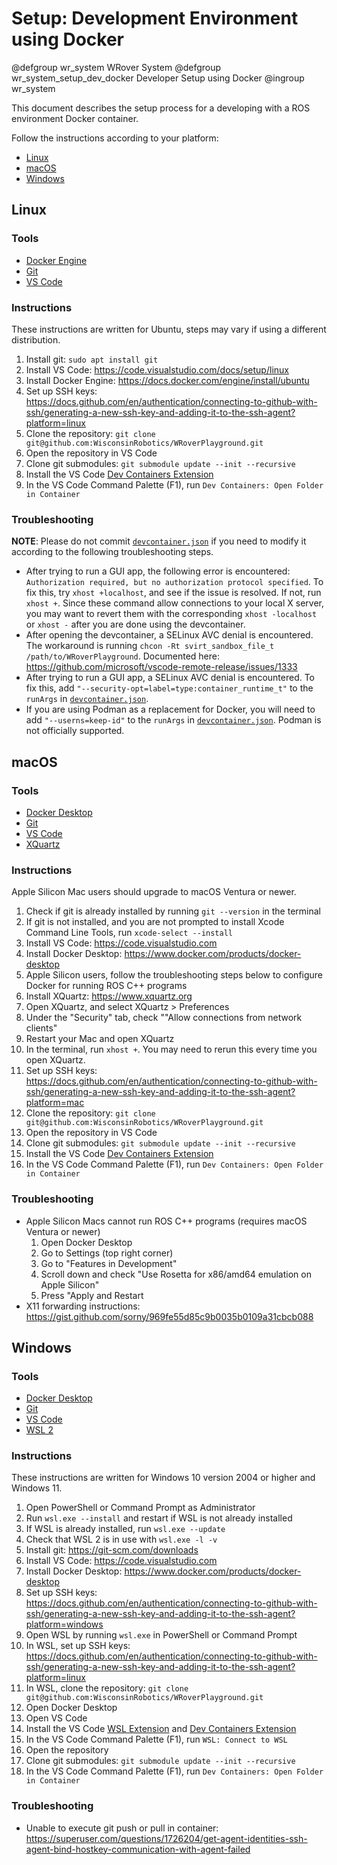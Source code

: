 # Setup: Development Environment using Docker

@defgroup wr_system WRover System
@defgroup wr_system_setup_dev_docker Developer Setup using Docker
@ingroup wr_system

This document describes the setup process for a developing with a ROS environment Docker container.

Follow the instructions according to your platform:

* [Linux](#linux)
* [macOS](#macos)
* [Windows](#windows)

## Linux

### Tools

* [Docker Engine](https://docs.docker.com/engine)
* [Git](https://git-scm.com)
* [VS Code](https://code.visualstudio.com)

### Instructions

These instructions are written for Ubuntu, steps may vary if using a different distribution.

1. Install git: `sudo apt install git`
2. Install VS Code: https://code.visualstudio.com/docs/setup/linux
3. Install Docker Engine: https://docs.docker.com/engine/install/ubuntu
4. Set up SSH keys: https://docs.github.com/en/authentication/connecting-to-github-with-ssh/generating-a-new-ssh-key-and-adding-it-to-the-ssh-agent?platform=linux
5. Clone the repository: `git clone git@github.com:WisconsinRobotics/WRoverPlayground.git`
6. Open the repository in VS Code
7. Clone git submodules: `git submodule update --init --recursive`
8. Install the VS Code [Dev Containers Extension](https://marketplace.visualstudio.com/items?itemName=ms-vscode-remote.remote-containers)
9. In the VS Code Command Palette (F1), run `Dev Containers: Open Folder in Container`

### Troubleshooting

**NOTE**: Please do not commit [`devcontainer.json`](./.devcontainer/devcontainer.json) if you need to modify it according to the following troubleshooting steps.

* After trying to run a GUI app, the following error is encountered: `Authorization required, but no authorization protocol specified`.
To fix this, try `xhost +localhost`, and see if the issue is resolved.
If not, run `xhost +`.
Since these command allow connections to your local X server, you may want to revert them with the corresponding `xhost -localhost` or `xhost -` after you are done using the devcontainer.
* After opening the devcontainer, a SELinux AVC denial is encountered.
The workaround is running `chcon -Rt svirt_sandbox_file_t /path/to/WRoverPlayground`.
Documented here: https://github.com/microsoft/vscode-remote-release/issues/1333
* After trying to run a GUI app, a SELinux AVC denial is encountered.
To fix this, add `"--security-opt=label=type:container_runtime_t"` to the `runArgs` in [`devcontainer.json`](./.devcontainer/devcontainer.json).
* If you are using Podman as a replacement for Docker, you will need to add `"--userns=keep-id"`  to the `runArgs` in [`devcontainer.json`](./.devcontainer/devcontainer.json).
Podman is not officially supported.

## macOS

### Tools

* [Docker Desktop](https://www.docker.com/products/docker-desktop)
* [Git](https://git-scm.com)
* [VS Code](https://code.visualstudio.com)
* [XQuartz](https://www.xquartz.org)

### Instructions

Apple Silicon Mac users should upgrade to macOS Ventura or newer.

1. Check if git is already installed by running `git --version` in the terminal
2. If git is not installed, and you are not prompted to install Xcode Command Line Tools, run `xcode-select --install`
3. Install VS Code: https://code.visualstudio.com
4. Install Docker Desktop: https://www.docker.com/products/docker-desktop
5. Apple Silicon users, follow the troubleshooting steps below to configure Docker for running ROS C++ programs
6. Install XQuartz: https://www.xquartz.org
7. Open XQuartz, and select XQuartz > Preferences
8. Under the "Security" tab, check ""Allow connections from network clients"
9. Restart your Mac and open XQuartz
10. In the terminal, run `xhost +`. You may need to rerun this every time you open XQuartz.
11. Set up SSH keys: https://docs.github.com/en/authentication/connecting-to-github-with-ssh/generating-a-new-ssh-key-and-adding-it-to-the-ssh-agent?platform=mac
12. Clone the repository: `git clone git@github.com:WisconsinRobotics/WRoverPlayground.git`
13. Open the repository in VS Code
14. Clone git submodules: `git submodule update --init --recursive`
15. Install the VS Code [Dev Containers Extension](https://marketplace.visualstudio.com/items?itemName=ms-vscode-remote.remote-containers)
16. In the VS Code Command Palette (F1), run `Dev Containers: Open Folder in Container`

### Troubleshooting

* Apple Silicon Macs cannot run ROS C++ programs (requires macOS Ventura or newer)
    1. Open Docker Desktop
    2. Go to Settings (top right corner)
    3. Go to "Features in Development"
    4. Scroll down and check "Use Rosetta for x86/amd64 emulation on Apple Silicon"
    5. Press "Apply and Restart
* X11 forwarding instructions: https://gist.github.com/sorny/969fe55d85c9b0035b0109a31cbcb088

## Windows

### Tools

* [Docker Desktop](https://www.docker.com/products/docker-desktop)
* [Git](https://git-scm.com)
* [VS Code](https://code.visualstudio.com)
* [WSL 2](https://learn.microsoft.com/en-us/windows/wsl/install)

### Instructions

These instructions are written for Windows 10 version 2004 or higher and Windows 11.

1. Open PowerShell or Command Prompt as Administrator
2. Run `wsl.exe --install` and restart if WSL is not already installed
3. If WSL is already installed, run `wsl.exe --update`
4. Check that WSL 2 is in use with `wsl.exe -l -v`
5. Install git: https://git-scm.com/downloads
6. Install VS Code: https://code.visualstudio.com
7. Install Docker Desktop: https://www.docker.com/products/docker-desktop
8. Set up SSH keys: https://docs.github.com/en/authentication/connecting-to-github-with-ssh/generating-a-new-ssh-key-and-adding-it-to-the-ssh-agent?platform=windows
9. Open WSL by running `wsl.exe` in PowerShell or Command Prompt
10. In WSL, set up SSH keys: https://docs.github.com/en/authentication/connecting-to-github-with-ssh/generating-a-new-ssh-key-and-adding-it-to-the-ssh-agent?platform=linux
11. In WSL, clone the repository: `git clone git@github.com:WisconsinRobotics/WRoverPlayground.git`
12. Open Docker Desktop
13. Open VS Code
14. Install the VS Code [WSL Extension](https://marketplace.visualstudio.com/items?itemName=ms-vscode-remote.remote-wsl) and [Dev Containers Extension](https://marketplace.visualstudio.com/items?itemName=ms-vscode-remote.remote-containers)
15. In the VS Code Command Palette (F1), run `WSL: Connect to WSL`
16. Open the repository
17. Clone git submodules: `git submodule update --init --recursive`
18. In the VS Code Command Palette (F1), run `Dev Containers: Open Folder in Container`

### Troubleshooting

* Unable to execute git push or pull in container: https://superuser.com/questions/1726204/get-agent-identities-ssh-agent-bind-hostkey-communication-with-agent-failed
